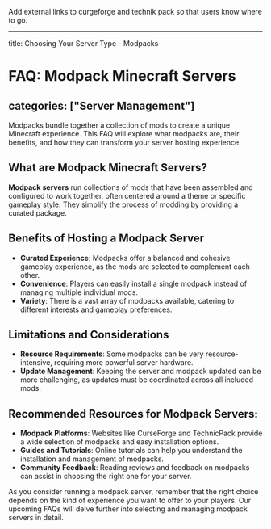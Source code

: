 Add external links to curgeforge and technik pack so that users know where to go. 

---
title: Choosing Your Server Type - Modpacks
# FAQ: Modpack Minecraft Servers
categories: ["Server Management"]
---

Modpacks bundle together a collection of mods to create a unique Minecraft experience. This FAQ will explore what modpacks are, their benefits, and how they can transform your server hosting experience.

## What are Modpack Minecraft Servers?

**Modpack servers** run collections of mods that have been assembled and configured to work together, often centered around a theme or specific gameplay style. They simplify the process of modding by providing a curated package.

## Benefits of Hosting a Modpack Server

- **Curated Experience**: Modpacks offer a balanced and cohesive gameplay experience, as the mods are selected to complement each other.
- **Convenience**: Players can easily install a single modpack instead of managing multiple individual mods.
- **Variety**: There is a vast array of modpacks available, catering to different interests and gameplay preferences.

## Limitations and Considerations

- **Resource Requirements**: Some modpacks can be very resource-intensive, requiring more powerful server hardware.
- **Update Management**: Keeping the server and modpack updated can be more challenging, as updates must be coordinated across all included mods.

## Recommended Resources for Modpack Servers:

- **Modpack Platforms**: Websites like CurseForge and TechnicPack provide a wide selection of modpacks and easy installation options.
- **Guides and Tutorials**: Online tutorials can help you understand the installation and management of modpacks.
- **Community Feedback**: Reading reviews and feedback on modpacks can assist in choosing the right one for your server.

As you consider running a modpack server, remember that the right choice depends on the kind of experience you want to offer to your players. Our upcoming FAQs will delve further into selecting and managing modpack servers in detail.
